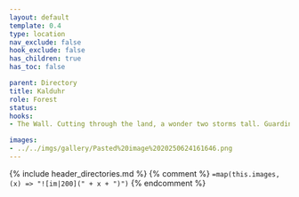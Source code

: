```yaml
---
layout: default
template: 0.4
type: location
nav_exclude: false
hook_exclude: false
has_children: true
has_toc: false

parent: Directory
title: Kalduhr
role: Forest
status: 
hooks:
- The Wall. Cutting through the land, a wonder two storms tall. Guarding from invasion, or built to cage us all.

images:
- ../../imgs/gallery/Pasted%20image%2020250624161646.png
---
```


{% include header_directories.md %}
{% comment %}
`=map(this.images, (x) => "![im|200](" + x + ")")`
{% endcomment %}

